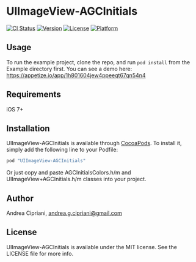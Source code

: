 # UIImageView-AGCInitials

[![CI Status](http://img.shields.io/travis/AndreaCipriani/UIImageView-AGCInitials.svg?style=flat)](https://travis-ci.org/AndreaCipriani/UIImageView-AGCInitials)
[![Version](https://img.shields.io/cocoapods/v/UIImageView-AGCInitials.svg?style=flat)](http://cocoapods.org/pods/UIImageView-AGCInitials)
[![License](https://img.shields.io/cocoapods/l/UIImageView-AGCInitials.svg?style=flat)](http://cocoapods.org/pods/UIImageView-AGCInitials)
[![Platform](https://img.shields.io/cocoapods/p/UIImageView-AGCInitials.svg?style=flat)](http://cocoapods.org/pods/UIImageView-AGCInitials)

## Usage

To run the example project, clone the repo, and run `pod install` from the Example directory first. 
You can see a demo here: https://appetize.io/app/1h801604jew4ppeeqt67qn54n4

## Requirements

iOS 7+

## Installation

UIImageView-AGCInitials is available through [CocoaPods](http://cocoapods.org). To install
it, simply add the following line to your Podfile:

```ruby
pod "UIImageView-AGCInitials"
```

Or just copy and paste AGCInitialsColors.h/m and UIImageView+AGCInitials.h/m classes into your project.

## Author

Andrea Cipriani, andrea.g.cipriani@gmail.com

## License

UIImageView-AGCInitials is available under the MIT license. See the LICENSE file for more info.
